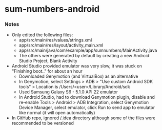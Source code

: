 # sum-numbers-android

### Notes
  * Only edited the following files: 
    * app/src/main/res/values/strings.xml
    * app/src/main/res/layout/activity_main.xml
    * app/src/main/java/com/example/app/sumnumbers/MainActivity.java
    * The others were generated by default by creating a new Android Studio Project, Blank Activity
  * Android Studio provided emulator was very slow, it was stuck on "Finishing boot.." for about an hour
    * Downloaded Genymotion (and VirtualBox) as an alternative
    * In Genymotion, select Settings > ADB > "Use custom Android SDK tools" > Location is /Users/\<user>/Library/Android/sdk
    * Used Samsung Galaxy S6 - 5.1.0 API 22 emulator
    * In Android Studio, had to download Genymotion plugin, disable and re-enable Tools > Android > ADB Integration, select Genymotion Device Manager, select emulator, click Run to send app to emulator like normal (it will open automatically)
  * In GitHub repo, ignored /.idea directory although some of the files were recommended to be versioned
